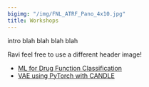 ```yaml
---
bigimg: "/img/FNL_ATRF_Pano_4x10.jpg"
title: Workshops
---
```


intro blah blah blah blah

Ravi feel free to use a different header image!

* [ML for Drug Function Classification](https://github.com/ravichas/ML-predict-drugclass)
* [VAE using PyTorch with CANDLE](https://cbiit.github.com/sdsi/workshops/vae_with_pytorch)
